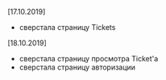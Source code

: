 [17.10.2019]
+ сверстала страницу Tickets

[18.10.2019]
+ сверстала страницу просмотра Ticket'а
+ сверстала страницу авторизации

